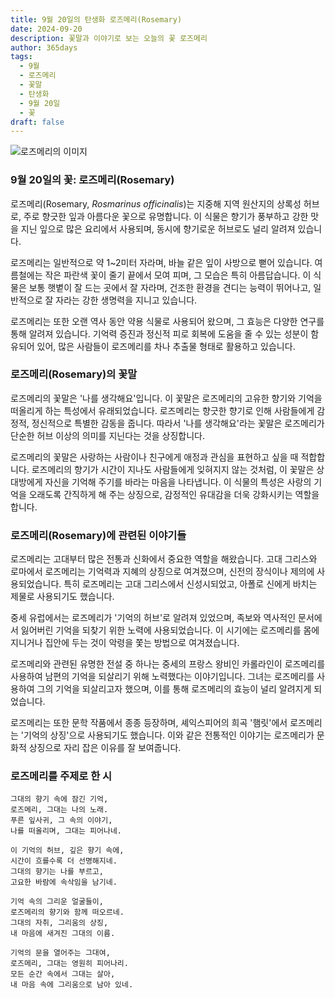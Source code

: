 ```yaml
---
title: 9월 20일의 탄생화 로즈메리(Rosemary)
date: 2024-09-20
description: 꽃말과 이야기로 보는 오늘의 꽃 로즈메리
author: 365days
tags:
  - 9월
  - 로즈메리
  - 꽃말
  - 탄생화
  - 9월 20일
  - 꽃
draft: false
---
```


![로즈메리의 이미지](https://cdn.pixabay.com/photo/2015/12/13/00/11/rosemary-1090419_1280.jpg#center)


### 9월 20일의 꽃: 로즈메리(Rosemary)

로즈메리(Rosemary, *Rosmarinus officinalis*)는 지중해 지역 원산지의 상록성 허브로, 주로 향긋한 잎과 아름다운 꽃으로 유명합니다. 이 식물은 향기가 풍부하고 강한 맛을 지닌 잎으로 많은 요리에서 사용되며, 동시에 향기로운 허브로도 널리 알려져 있습니다.

로즈메리는 일반적으로 약 1~2미터 자라며, 바늘 같은 잎이 사방으로 뻗어 있습니다. 여름철에는 작은 파란색 꽃이 줄기 끝에서 모여 피며, 그 모습은 특히 아름답습니다. 이 식물은 보통 햇볕이 잘 드는 곳에서 잘 자라며, 건조한 환경을 견디는 능력이 뛰어나고, 일반적으로 잘 자라는 강한 생명력을 지니고 있습니다.

로즈메리는 또한 오랜 역사 동안 약용 식물로 사용되어 왔으며, 그 효능은 다양한 연구를 통해 알려져 있습니다. 기억력 증진과 정신적 피로 회복에 도움을 줄 수 있는 성분이 함유되어 있어, 많은 사람들이 로즈메리를 차나 추출물 형태로 활용하고 있습니다.

### 로즈메리(Rosemary)의 꽃말

로즈메리의 꽃말은 '나를 생각해요'입니다. 이 꽃말은 로즈메리의 고유한 향기와 기억을 떠올리게 하는 특성에서 유래되었습니다. 로즈메리는 향긋한 향기로 인해 사람들에게 감정적, 정신적으로 특별한 감동을 줍니다. 따라서 '나를 생각해요'라는 꽃말은 로즈메리가 단순한 허브 이상의 의미를 지닌다는 것을 상징합니다.

로즈메리의 꽃말은 사랑하는 사람이나 친구에게 애정과 관심을 표현하고 싶을 때 적합합니다. 로즈메리의 향기가 시간이 지나도 사람들에게 잊혀지지 않는 것처럼, 이 꽃말은 상대방에게 자신을 기억해 주기를 바라는 마음을 나타냅니다. 이 식물의 특성은 사랑의 기억을 오래도록 간직하게 해 주는 상징으로, 감정적인 유대감을 더욱 강화시키는 역할을 합니다.

### 로즈메리(Rosemary)에 관련된 이야기들

로즈메리는 고대부터 많은 전통과 신화에서 중요한 역할을 해왔습니다. 고대 그리스와 로마에서 로즈메리는 기억력과 지혜의 상징으로 여겨졌으며, 신전의 장식이나 제의에 사용되었습니다. 특히 로즈메리는 고대 그리스에서 신성시되었고, 아폴로 신에게 바치는 제물로 사용되기도 했습니다.

중세 유럽에서는 로즈메리가 '기억의 허브'로 알려져 있었으며, 족보와 역사적인 문서에서 잃어버린 기억을 되찾기 위한 노력에 사용되었습니다. 이 시기에는 로즈메리를 몸에 지니거나 집안에 두는 것이 악령을 쫓는 방법으로 여겨졌습니다.

로즈메리와 관련된 유명한 전설 중 하나는 중세의 프랑스 왕비인 카롤라인이 로즈메리를 사용하여 남편의 기억을 되살리기 위해 노력했다는 이야기입니다. 그녀는 로즈메리를 사용하여 그의 기억을 되살리고자 했으며, 이를 통해 로즈메리의 효능이 널리 알려지게 되었습니다.

로즈메리는 또한 문학 작품에서 종종 등장하며, 셰익스피어의 희곡 '햄릿'에서 로즈메리는 '기억의 상징'으로 사용되기도 했습니다. 이와 같은 전통적인 이야기는 로즈메리가 문화적 상징으로 자리 잡은 이유를 잘 보여줍니다.

### 로즈메리를 주제로 한 시

	그대의 향기 속에 잠긴 기억,
	로즈메리, 그대는 나의 노래.
	푸른 잎사귀, 그 속의 이야기,
	나를 떠올리며, 그대는 피어나네.
	
	이 기억의 허브, 깊은 향기 속에,
	시간이 흐를수록 더 선명해지네.
	그대의 향기는 나를 부르고,
	고요한 바람에 속삭임을 남기네.
	
	기억 속의 그리운 얼굴들이,
	로즈메리의 향기와 함께 떠오르네.
	그대의 자취, 그리움의 상징,
	내 마음에 새겨진 그대의 이름.
	
	기억의 문을 열어주는 그대여,
	로즈메리, 그대는 영원히 피어나리.
	모든 순간 속에서 그대는 살아,
	내 마음 속에 그리움으로 남아 있네.